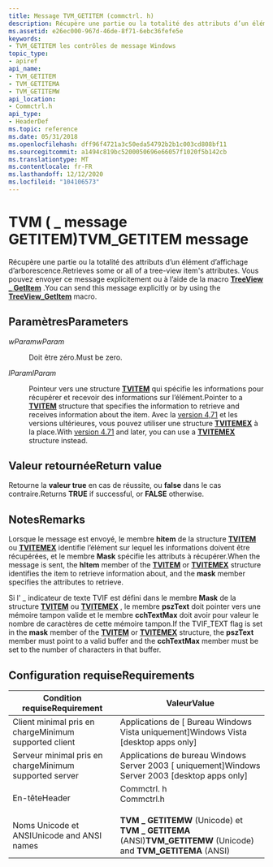 ```yaml
---
title: Message TVM_GETITEM (commctrl. h)
description: Récupère une partie ou la totalité des attributs d’un élément d’affichage d’arborescence. Vous pouvez envoyer ce message explicitement ou à l’aide de la \_ macro TreeView GetItem.
ms.assetid: e26ec000-967d-46de-8f71-6ebc36fefe5e
keywords:
- TVM_GETITEM les contrôles de message Windows
topic_type:
- apiref
api_name:
- TVM_GETITEM
- TVM_GETITEMA
- TVM_GETITEMW
api_location:
- Commctrl.h
api_type:
- HeaderDef
ms.topic: reference
ms.date: 05/31/2018
ms.openlocfilehash: dff96f4721a3c50eda54792b2b1c003cd808bf11
ms.sourcegitcommit: a1494c819bc5200050696e66057f1020f5b142cb
ms.translationtype: MT
ms.contentlocale: fr-FR
ms.lasthandoff: 12/12/2020
ms.locfileid: "104106573"
---
```

# <a name="tvm_getitem-message"></a><span data-ttu-id="b277f-105">TVM ( \_ message GETITEM)</span><span class="sxs-lookup"><span data-stu-id="b277f-105">TVM\_GETITEM message</span></span>

<span data-ttu-id="b277f-106">Récupère une partie ou la totalité des attributs d’un élément d’affichage d’arborescence.</span><span class="sxs-lookup"><span data-stu-id="b277f-106">Retrieves some or all of a tree-view item's attributes.</span></span> <span data-ttu-id="b277f-107">Vous pouvez envoyer ce message explicitement ou à l’aide de la macro [**TreeView \_ GetItem**](/windows/desktop/api/Commctrl/nf-commctrl-treeview_getitem) .</span><span class="sxs-lookup"><span data-stu-id="b277f-107">You can send this message explicitly or by using the [**TreeView\_GetItem**](/windows/desktop/api/Commctrl/nf-commctrl-treeview_getitem) macro.</span></span>

## <a name="parameters"></a><span data-ttu-id="b277f-108">Paramètres</span><span class="sxs-lookup"><span data-stu-id="b277f-108">Parameters</span></span>

<dl> <dt>

<span data-ttu-id="b277f-109">*wParam*</span><span class="sxs-lookup"><span data-stu-id="b277f-109">*wParam*</span></span> 
</dt> <dd><span data-ttu-id="b277f-110">Doit être zéro.</span><span class="sxs-lookup"><span data-stu-id="b277f-110">Must be zero.</span></span></dd> <dt>

<span data-ttu-id="b277f-111">*lParam*</span><span class="sxs-lookup"><span data-stu-id="b277f-111">*lParam*</span></span> 
</dt> <dd>

<span data-ttu-id="b277f-112">Pointeur vers une structure [**TVITEM**](/windows/win32/api/commctrl/ns-commctrl-tvitema) qui spécifie les informations pour récupérer et recevoir des informations sur l’élément.</span><span class="sxs-lookup"><span data-stu-id="b277f-112">Pointer to a [**TVITEM**](/windows/win32/api/commctrl/ns-commctrl-tvitema) structure that specifies the information to retrieve and receives information about the item.</span></span> <span data-ttu-id="b277f-113">Avec la [version 4,71](common-control-versions.md) et les versions ultérieures, vous pouvez utiliser une structure [**TVITEMEX**](/windows/win32/api/commctrl/ns-commctrl-tvitemexa) à la place.</span><span class="sxs-lookup"><span data-stu-id="b277f-113">With [version 4.71](common-control-versions.md) and later, you can use a [**TVITEMEX**](/windows/win32/api/commctrl/ns-commctrl-tvitemexa) structure instead.</span></span>

</dd> </dl>

## <a name="return-value"></a><span data-ttu-id="b277f-114">Valeur retournée</span><span class="sxs-lookup"><span data-stu-id="b277f-114">Return value</span></span>

<span data-ttu-id="b277f-115">Retourne la **valeur true** en cas de réussite, ou **false** dans le cas contraire.</span><span class="sxs-lookup"><span data-stu-id="b277f-115">Returns **TRUE** if successful, or **FALSE** otherwise.</span></span>

## <a name="remarks"></a><span data-ttu-id="b277f-116">Notes</span><span class="sxs-lookup"><span data-stu-id="b277f-116">Remarks</span></span>

<span data-ttu-id="b277f-117">Lorsque le message est envoyé, le membre **hitem** de la structure [**TVITEM**](/windows/win32/api/commctrl/ns-commctrl-tvitema) ou [**TVITEMEX**](/windows/win32/api/commctrl/ns-commctrl-tvitemexa) identifie l’élément sur lequel les informations doivent être récupérées, et le membre **Mask** spécifie les attributs à récupérer.</span><span class="sxs-lookup"><span data-stu-id="b277f-117">When the message is sent, the **hItem** member of the [**TVITEM**](/windows/win32/api/commctrl/ns-commctrl-tvitema) or [**TVITEMEX**](/windows/win32/api/commctrl/ns-commctrl-tvitemexa) structure identifies the item to retrieve information about, and the **mask** member specifies the attributes to retrieve.</span></span>

<span data-ttu-id="b277f-118">Si l' \_ indicateur de texte TVIF est défini dans le membre **Mask** de la structure [**TVITEM**](/windows/win32/api/commctrl/ns-commctrl-tvitema) ou [**TVITEMEX**](/windows/win32/api/commctrl/ns-commctrl-tvitemexa) , le membre **pszText** doit pointer vers une mémoire tampon valide et le membre **cchTextMax** doit avoir pour valeur le nombre de caractères de cette mémoire tampon.</span><span class="sxs-lookup"><span data-stu-id="b277f-118">If the TVIF\_TEXT flag is set in the **mask** member of the [**TVITEM**](/windows/win32/api/commctrl/ns-commctrl-tvitema) or [**TVITEMEX**](/windows/win32/api/commctrl/ns-commctrl-tvitemexa) structure, the **pszText** member must point to a valid buffer and the **cchTextMax** member must be set to the number of characters in that buffer.</span></span>

## <a name="requirements"></a><span data-ttu-id="b277f-119">Configuration requise</span><span class="sxs-lookup"><span data-stu-id="b277f-119">Requirements</span></span>



| <span data-ttu-id="b277f-120">Condition requise</span><span class="sxs-lookup"><span data-stu-id="b277f-120">Requirement</span></span> | <span data-ttu-id="b277f-121">Valeur</span><span class="sxs-lookup"><span data-stu-id="b277f-121">Value</span></span> |
|-------------------------------------|---------------------------------------------------------------------------------------|
| <span data-ttu-id="b277f-122">Client minimal pris en charge</span><span class="sxs-lookup"><span data-stu-id="b277f-122">Minimum supported client</span></span><br/> | <span data-ttu-id="b277f-123">Applications de \[ Bureau Windows Vista uniquement\]</span><span class="sxs-lookup"><span data-stu-id="b277f-123">Windows Vista \[desktop apps only\]</span></span><br/>                                        |
| <span data-ttu-id="b277f-124">Serveur minimal pris en charge</span><span class="sxs-lookup"><span data-stu-id="b277f-124">Minimum supported server</span></span><br/> | <span data-ttu-id="b277f-125">Applications de bureau Windows Server 2003 \[ uniquement\]</span><span class="sxs-lookup"><span data-stu-id="b277f-125">Windows Server 2003 \[desktop apps only\]</span></span><br/>                                  |
| <span data-ttu-id="b277f-126">En-tête</span><span class="sxs-lookup"><span data-stu-id="b277f-126">Header</span></span><br/>                   | <dl> <span data-ttu-id="b277f-127"><dt>Commctrl. h</dt></span><span class="sxs-lookup"><span data-stu-id="b277f-127"><dt>Commctrl.h</dt></span></span> </dl> |
| <span data-ttu-id="b277f-128">Noms Unicode et ANSI</span><span class="sxs-lookup"><span data-stu-id="b277f-128">Unicode and ANSI names</span></span><br/>   | <span data-ttu-id="b277f-129">**TVM \_ GETITEMW** (Unicode) et **TVM \_ GETITEMA** (ANSI)</span><span class="sxs-lookup"><span data-stu-id="b277f-129">**TVM\_GETITEMW** (Unicode) and **TVM\_GETITEMA** (ANSI)</span></span><br/>                   |



 

 





